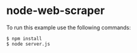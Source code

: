 node-web-scraper
================

To run this example use the following commands:

``` shell
$ npm install
$ node server.js
```
